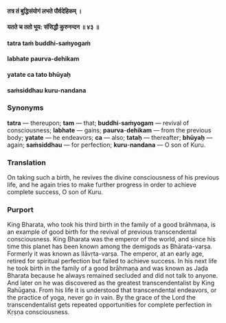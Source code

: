#### तत्र तं बुद्धिसंयोगं लभते पौर्वदेहिकम् ।
#### यतते च ततो भूय: संसिद्धौ कुरुनन्दन ॥ ४३ ॥

#### tatra taṁ buddhi-saṁyogaṁ
#### labhate paurva-dehikam
#### yatate ca tato bhūyaḥ
#### saṁsiddhau kuru-nandana

### Synonyms

**tatra** — thereupon; **tam** — that; **buddhi**-**saṁyogam** — revival of consciousness; **labhate** — gains; **paurva**-**dehikam** — from the previous body; **yatate** — he endeavors; **ca** — also; **tataḥ** — thereafter; **bhūyaḥ** — again; **saṁsiddhau** — for perfection; **kuru**-**nandana** — O son of Kuru.

### Translation

On taking such a birth, he revives the divine consciousness of his previous life, and he again tries to make further progress in order to achieve complete success, O son of Kuru.

### Purport

King Bharata, who took his third birth in the family of a good brāhmaṇa, is an example of good birth for the revival of previous transcendental consciousness. King Bharata was the emperor of the world, and since his time this planet has been known among the demigods as Bhārata-varṣa. Formerly it was known as Ilāvṛta-varṣa. The emperor, at an early age, retired for spiritual perfection but failed to achieve success. In his next life he took birth in the family of a good brāhmaṇa and was known as Jaḍa Bharata because he always remained secluded and did not talk to anyone. And later on he was discovered as the greatest transcendentalist by King Rahūgaṇa. From his life it is understood that transcendental endeavors, or the practice of yoga, never go in vain. By the grace of the Lord the transcendentalist gets repeated opportunities for complete perfection in Kṛṣṇa consciousness.